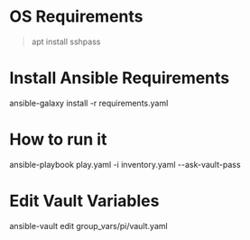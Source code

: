 OS Requirements
===============
> apt install sshpass

Install Ansible Requirements
============================
ansible-galaxy install -r requirements.yaml

How to run it
=============
ansible-playbook play.yaml -i inventory.yaml --ask-vault-pass

Edit Vault Variables
====================
ansible-vault edit group_vars/pi/vault.yaml
